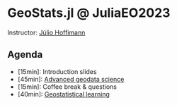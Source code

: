 # GeoStats.jl @ JuliaEO2023

Instructor: [Júlio Hoffimann](https://github.com/juliohm)

## Agenda

- [15min]: Introduction slides
- [45min]: [Advanced geodata science](geodatascience.jl)
- [15min]: Coffee break & questions
- [40min]: [Geostatistical learning](geostatslearn.jl)
